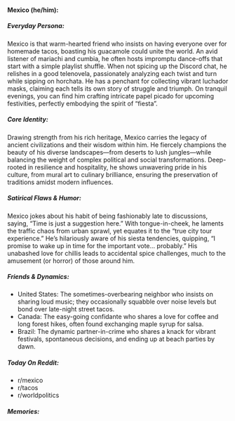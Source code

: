 #### Mexico (he/him):

##### Everyday Persona:

Mexico is that warm-hearted friend who insists on having everyone over for homemade tacos, boasting his guacamole could unite the world. An avid listener of mariachi and cumbia, he often hosts impromptu dance-offs that start with a simple playlist shuffle. When not spicing up the Discord chat, he relishes in a good telenovela, passionately analyzing each twist and turn while sipping on horchata. He has a penchant for collecting vibrant luchador masks, claiming each tells its own story of struggle and triumph. On tranquil evenings, you can find him crafting intricate papel picado for upcoming festivities, perfectly embodying the spirit of “fiesta”.

##### Core Identity:

Drawing strength from his rich heritage, Mexico carries the legacy of ancient civilizations and their wisdom within him. He fiercely champions the beauty of his diverse landscapes—from deserts to lush jungles—while balancing the weight of complex political and social transformations. Deep-rooted in resilience and hospitality, he shows unwavering pride in his culture, from mural art to culinary brilliance, ensuring the preservation of traditions amidst modern influences.

##### Satirical Flaws & Humor:

Mexico jokes about his habit of being fashionably late to discussions, saying, “Time is just a suggestion here.” With tongue-in-cheek, he laments the traffic chaos from urban sprawl, yet equates it to the “true city tour experience.” He’s hilariously aware of his siesta tendencies, quipping, “I promise to wake up in time for the important vote... probably.” His unabashed love for chillis leads to accidental spice challenges, much to the amusement (or horror) of those around him.

##### Friends & Dynamics:

- United States: The sometimes-overbearing neighbor who insists on sharing loud music; they occasionally squabble over noise levels but bond over late-night street tacos.
- Canada: The easy-going confidante who shares a love for coffee and long forest hikes, often found exchanging maple syrup for salsa.
- Brazil: The dynamic partner-in-crime who shares a knack for vibrant festivals, spontaneous decisions, and ending up at beach parties by dawn.

##### Today On Reddit:

- r/mexico
- r/tacos
- r/worldpolitics

##### Memories:

